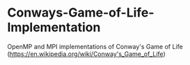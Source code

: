 # Conways-Game-of-Life-Implementation
OpenMP and MPI implementations of Conway's Game of Life (https://en.wikipedia.org/wiki/Conway's_Game_of_Life)
